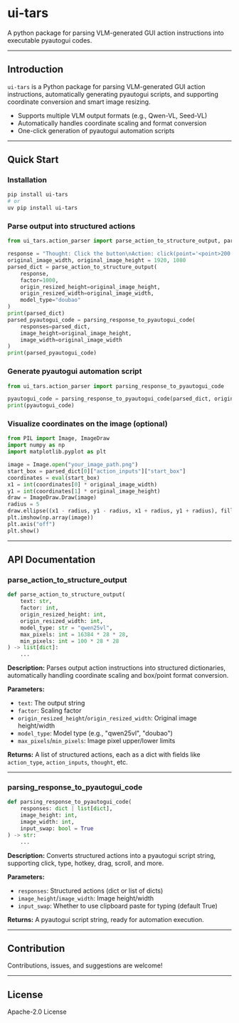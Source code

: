 # ui-tars

A python package for parsing VLM-generated GUI action instructions into executable pyautogui codes.

---

## Introduction

`ui-tars` is a Python package for parsing VLM-generated GUI action instructions, automatically generating pyautogui scripts, and supporting coordinate conversion and smart image resizing.

- Supports multiple VLM output formats (e.g., Qwen-VL, Seed-VL)
- Automatically handles coordinate scaling and format conversion
- One-click generation of pyautogui automation scripts

---

## Quick Start

### Installation

```bash
pip install ui-tars
# or
uv pip install ui-tars
```

### Parse output into structured actions

```python
from ui_tars.action_parser import parse_action_to_structure_output, parsing_response_to_pyautogui_code

response = "Thought: Click the button\nAction: click(point='<point>200 300</point>')"
original_image_width, original_image_height = 1920, 1080
parsed_dict = parse_action_to_structure_output(
    response,
    factor=1000,
    origin_resized_height=original_image_height,
    origin_resized_width=original_image_width,
    model_type="doubao"
)
print(parsed_dict)
parsed_pyautogui_code = parsing_response_to_pyautogui_code(
    responses=parsed_dict,
    image_height=original_image_height,
    image_width=original_image_width
)
print(parsed_pyautogui_code)
```

### Generate pyautogui automation script

```python
from ui_tars.action_parser import parsing_response_to_pyautogui_code

pyautogui_code = parsing_response_to_pyautogui_code(parsed_dict, original_image_height, original_image_width)
print(pyautogui_code)
```

### Visualize coordinates on the image (optional)

```python
from PIL import Image, ImageDraw
import numpy as np
import matplotlib.pyplot as plt

image = Image.open("your_image_path.png")
start_box = parsed_dict[0]["action_inputs"]["start_box"]
coordinates = eval(start_box)
x1 = int(coordinates[0] * original_image_width)
y1 = int(coordinates[1] * original_image_height)
draw = ImageDraw.Draw(image)
radius = 5
draw.ellipse((x1 - radius, y1 - radius, x1 + radius, y1 + radius), fill="red", outline="red")
plt.imshow(np.array(image))
plt.axis("off")
plt.show()
```

---

## API Documentation

### parse_action_to_structure_output

```python
def parse_action_to_structure_output(
    text: str,
    factor: int,
    origin_resized_height: int,
    origin_resized_width: int,
    model_type: str = "qwen25vl",
    max_pixels: int = 16384 * 28 * 28,
    min_pixels: int = 100 * 28 * 28
) -> list[dict]:
    ...
```

**Description:**
Parses output action instructions into structured dictionaries, automatically handling coordinate scaling and box/point format conversion.

**Parameters:**
- `text`: The output string
- `factor`: Scaling factor
- `origin_resized_height`/`origin_resized_width`: Original image height/width
- `model_type`: Model type (e.g., "qwen25vl", "doubao")
- `max_pixels`/`min_pixels`: Image pixel upper/lower limits

**Returns:**
A list of structured actions, each as a dict with fields like `action_type`, `action_inputs`, `thought`, etc.

---

### parsing_response_to_pyautogui_code

```python
def parsing_response_to_pyautogui_code(
    responses: dict | list[dict],
    image_height: int,
    image_width: int,
    input_swap: bool = True
) -> str:
    ...
```

**Description:**
Converts structured actions into a pyautogui script string, supporting click, type, hotkey, drag, scroll, and more.

**Parameters:**
- `responses`: Structured actions (dict or list of dicts)
- `image_height`/`image_width`: Image height/width
- `input_swap`: Whether to use clipboard paste for typing (default True)

**Returns:**
A pyautogui script string, ready for automation execution.

---

## Contribution

Contributions, issues, and suggestions are welcome!

---

## License

Apache-2.0 License
